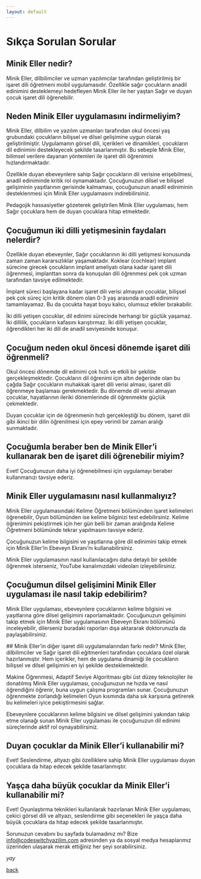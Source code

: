 ```yaml
---
layout: default
---
```

# Sıkça Sorulan Sorular

## Minik Eller nedir?
Minik Eller, dilbilimciler ve uzman yazılımcılar tarafından geliştirilmiş bir işaret dili öğretmeni mobil uygulamasıdır. Özellikle sağır çocukların anadil edinimini desteklemeyi hedefleyen Minik Eller ile her yaştan Sağır ve duyan çocuk işaret dili öğrenebilir.


## Neden Minik Eller uygulamasını indirmeliyim?
Minik Eller, dilbilim ve yazılım uzmanları tarafından okul öncesi yaş grubundaki çocukların bilişsel ve dilsel gelişimine uygun olarak geliştirilmiştir. Uygulamanın görsel dili, içerikleri ve dinamikleri, çocukların dil edinimini destekleyecek şekilde tasarlanmıştır. Bu sebeple Minik Eller, bilimsel verilere dayanan yöntemleri ile işaret dili öğrenimini hızlandırmaktadır.

Özellikle duyan ebeveynlere sahip Sağır çocukların dil verisine erişebilmesi, anadil ediniminde kritik rol oynamaktadır. Çocuğunuzun dilsel ve bilişsel gelişiminin yaşıtlarının gerisinde kalmaması, çocuğunuzun anadil ediniminin desteklenmesi için Minik Eller uygulamasını indirebilirsiniz. 

Pedagojik hassasiyetler gözeterek geliştirilen Minik Eller uygulaması, hem Sağır çocuklara hem de duyan çocuklara hitap etmektedir.


## Çocuğumun iki dilli yetişmesinin faydaları nelerdir?
Özellikle duyan ebeveynler, Sağır çocuklarının iki dilli yetişmesi konusunda zaman zaman kararsızlıklar yaşamaktadır. Koklear (cochlear) implant sürecine girecek çocukların implant ameliyatı olana kadar işaret dili öğrenmesi, implanttan sonra da konuşulan dili öğrenmesi pek çok uzman tarafından tavsiye edilmektedir. 

İmplant süreci başlayana kadar işaret dili verisi almayan çocuklar, bilişsel pek çok süreç için kritik dönem olan 0-3 yaş arasında anadil edinimini tamamlayamaz. Bu da çocukta hayat boyu kalıcı, olumsuz etkiler bırakabilir. 

İki dilli yetişen çocuklar, dil edinimi sürecinde herhangi bir güçlük yaşamaz. 
İki dillilik, çocukların kafasını karıştırmaz. 
İki dilli yetişen çocuklar, öğrendikleri her iki dili de anadil seviyesinde konuşur.


## Çocuğum neden okul öncesi dönemde işaret dili öğrenmeli?
Okul öncesi dönemde dil edinimi çok hızlı ve etkili bir şekilde gerçekleşmektedir. Çocukların dil öğrenimi için altın değerinde olan bu çağda Sağır çocukların muhakkak işaret dili verisi alması, işaret dili öğrenmeye başlaması gerekmektedir. Bu dönemde dil verisi almayan çocuklar, hayatlarının ileriki dönemlerinde dil öğrenmekte güçlük çekmektedir.

Duyan çocuklar için de öğrenmenin hızlı gerçekleştiği bu dönem, işaret dili gibi ikinci bir dilin öğrenilmesi için epey verimli bir zaman aralığı sunmaktadır.


## Çocuğumla beraber ben de Minik Eller’i kullanarak ben de işaret dili öğrenebilir miyim?
Evet! Çocuğunuzun daha iyi öğrenebilmesi için uygulamayı beraber kullanmanızı tavsiye ederiz. 


## Minik Eller uygulamasını nasıl kullanmalıyız?
Minik Eller uygulamasındaki Kelime Öğretmeni bölümünden işaret kelimeleri öğrenebilir, Oyun bölümünden ise kelime bilginizi test edebilirsiniz. Kelime öğrenimini pekiştirmek için her gün belli bir zaman aralığında Kelime Öğretmeni bölümünde tekrar yapılmasını tavsiye ederiz.

Çocuğunuzun kelime bilgisini ve yaşıtlarına göre dil edinimini takip etmek için Minik Eller’in Ebeveyn Ekranı’nı kullanabilirsiniz.

Minik Eller uygulamasının nasıl kullanılacağını daha detaylı bir şekilde öğrenmek isterseniz, YouTube kanalımızdaki videoları izleyebilirsiniz. 


## Çocuğumun dilsel gelişimini Minik Eller uygulaması ile nasıl takip edebilirim?
Minik Eller uygulaması, ebeveynlere çocuklarının kelime bilgisini ve yaşıtlarına göre dilsel gelişimini raporlamaktadır. Çocuğunuzun gelişimini takip etmek için Minik Eller uygulamasının Ebeveyn Ekranı bölümünü inceleyebilir, dilerseniz buradaki raporları dışa aktararak doktorunuzla da paylaşabilirsiniz.


## Minik Eller’in diğer işaret dili uygulamalarından farkı nedir?
Minik Eller, dilbilimciler ve Sağır işaret dili eğitmenleri tarafından çocuklara özel olarak hazırlanmıştır. Hem içerikler, hem de uygulama dinamiği ile çocukların bilişsel ve dilsel gelişimini en iyi şekilde desteklemektedir.

Makine Öğrenmesi, Adaptif Seviye Algoritması gibi üst düzey teknolojiler ile donatılmış Minik Eller uygulaması, çocuğunuzun ne hızda ve nasıl öğrendiğini öğrenir, buna uygun çalışma programları sunar. Çocuğunuzun öğrenmekte zorlandığı kelimeleri Oyun kısmında daha sık karşısına getirerek bu kelimeleri iyice pekiştirmesini sağlar.

Ebeveynlere çocuklarının kelime bilgisini ve dilsel gelişimini yakından takip etme olanağı sunan Minik Eller uygulaması ile çocuğunuzun dil edinimi süreçlerinde aktif rol oynayabilirsiniz.


## Duyan çocuklar da Minik Eller’i kullanabilir mi?
Evet! Seslendirme, altyazı gibi özelliklere sahip Minik Eller uygulaması duyan çocuklara da hitap edecek şekilde tasarlanmıştır.


## Yaşça daha büyük çocuklar da Minik Eller’i kullanabilir mi?
Evet! Oyunlaştırma teknikleri kullanılarak hazırlanan Minik Eller uygulaması, çekici görsel dili ve altyazı, seslendirme gibi seçenekleri ile yaşça daha büyük çocuklara da hitap edecek şekilde tasarlanmıştır.


Sorunuzun cevabını bu sayfada bulamadınız mı? Bize info@codeswitchyazilim.com adresinden ya da sosyal medya hesaplarımız üzerinden ulaşarak merak ettiğiniz her şeyi sorabilirsiniz. 


_yay_

[back](./)
